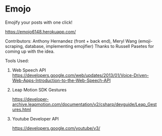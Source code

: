 # Emojo


Emojify your posts with one click!


https://emojo6148.herokuapp.com/ 


Contributors: Anthony Hernandez (front + back end), Meryl Wang (emoji-scraping, database, implementing emojifier)
Thanks to Russell Pasetes for coming up with the idea. 


Tools Used: 

1. Web Speech API  
    https://developers.google.com/web/updates/2013/01/Voice-Driven-Web-Apps-Introduction-to-the-Web-Speech-API

2. Leap Motion SDK Gestures

    https://developer-archive.leapmotion.com/documentation/v2/csharp/devguide/Leap_Gestures.html

3. Youtube Developer API

    https://developers.google.com/youtube/v3/
